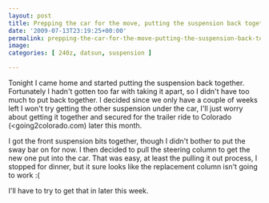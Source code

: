 ```yaml
---
layout: post
title: Prepping the car for the move, putting the suspension back together
date: '2009-07-13T23:19:25+00:00'
permalink: prepping-the-car-for-the-move-putting-the-suspension-back-together
image: 
categories: [ 240z, datsun, suspension ]

---
```

Tonight I came home and started putting the suspension back together. Fortunately I hadn't gotten too far with taking it apart, so I didn't have too much to put back together. I decided since we only have a couple of weeks left I won't try getting the other suspension under the car, I'll just worry about getting it together and secured for the trailer ride to Colorado (<going2colorado.com) later this month.

I got the front suspension bits together, though I didn't bother to put the sway bar on for now. I then decided to pull the steering column to get the new one put into the car. That was easy, at least the pulling it out process, I stopped for dinner, but it sure looks like the replacement column isn't going to work :(

I'll have to try to get that in later this week.




